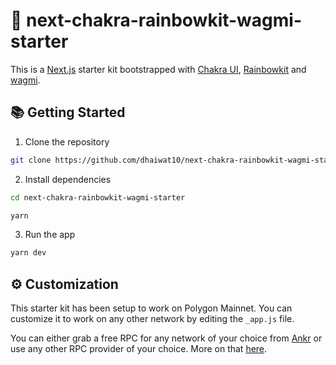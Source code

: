 # 🚀 next-chakra-rainbowkit-wagmi-starter

This is a [Next.js](https://nextjs.org) starter kit bootstrapped with [Chakra UI](https://chakra-ui.com/), [Rainbowkit](https://rainbowkit.com) and [wagmi](https://wagmi.sh).

## 📚 Getting Started

1. Clone the repository

```bash
git clone https://github.com/dhaiwat10/next-chakra-rainbowkit-wagmi-starter.git
```

2. Install dependencies

```bash
cd next-chakra-rainbowkit-wagmi-starter

yarn
```

3. Run the app

```bash
yarn dev
```

## ⚙️ Customization

This starter kit has been setup to work on Polygon Mainnet. You can customize it to work on any other network by editing the `_app.js` file.

You can either grab a free RPC for any network of your choice from [Ankr](https://www.ankr.com/protocol/) or use any other RPC provider of your choice. More on that [here](https://www.rainbowkit.com/docs/installation).
